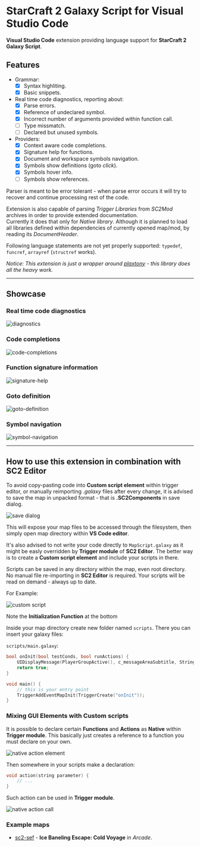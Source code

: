 # StarCraft 2 Galaxy Script for Visual Studio Code

**Visual Studio Code** extension providing language support for **StarCraft 2 Galaxy Script**.

## Features

- Grammar:
    - [x] Syntax highliting.
    - [x] Basic snippets.
- Real time code diagnostics, reporting about:
    - [x] Parse errors.
    - [x] Reference of undeclared symbol.
    - [x] Incorrect number of arguments provided within function call.
    - [ ] Type missmatch.
    - [ ] Declared but unused symbols.
- Providers:
    - [x] Context aware code completions.
    - [x] Signature help for functions.
    - [x] Document and workspace symbols navigation.
    - [x] Symbols show definitions (goto *click*).
    - [x] Symbols hover info.
    - [ ] Symbols show references.

Parser is meant to be error tolerant - when parse error occurs it will try to recover and continue processing rest of the code.

Extension is also capable of parsing *Trigger Libraries* from *SC2Mod* archives in order to provide extended documentation.\
Currently it does that only for *Native library*. Although it is planned to load all libraries defined within dependencies of currently opened map/mod, by reading its *DocumentHeader*.

Following language statements are not yet properly supported: `typedef`, `funcref`, `arrayref` (`structref` works).

*Notice: This extension is just a wrapper around [plaxtony](https://github.com/Talv/plaxtony) - this library does all the heavy work.*

---

## Showcase

### Real time code diagnostics

![diagnostics](doc/diagnostics.gif)

### Code completions

![code-completions](doc/code-completions.gif)

### Function signature information

![signature-help](doc/signature-help.gif)

### Goto definition

![goto-definition](doc/goto-definition.gif)

### Symbol navigation

![symbol-navigation](doc/symbol-navigation.gif)

---

## How to use this extension in combination with **SC2 Editor**

To avoid copy-pasting code into **Custom script element** within trigger editor, or manually reimporting *.galaxy* files after every change, it is advised to save the map in unpacked format - that is **.SC2Components** in save dialog.

![save dialog](doc/sc2-editor-save-dialog.png)

This will expose your map files to be accessed through the filesystem, then simply open map directory within **VS Code editor**.

It's also advised to not write your code directly to `MapScript.galaxy` as it might be easly overridden by **Trigger module** of **SC2 Editor**. The better way is to create a **Custom script element** and include your scripts in there.

Scripts can be saved in any directory within the map, even root directory. No manual file re-importing in **SC2 Editor** is required. Your scripts will be read on demand - always up to date.

For Example:

![custom script](doc/sc2-editor-custom-script-include.png)

Note the **Initialization Function** at the bottom

Inside your map directory create new folder named `scripts`. There you can insert your galaxy files:

`scripts/main.galaxy`:
```c
bool onInit(bool testConds, bool runActions) {
    UIDisplayMessage(PlayerGroupActive(), c_messageAreaSubtitle, StringToText("HELLO WORLD"));
    return true;
}

void main() {
    // this is your entry point
    TriggerAddEventMapInit(TriggerCreate("onInit"));
}
```

### Mixing GUI Elements with Custom scripts

It is possible to declare certain **Functions** and **Actions** as **Native** within **Trigger module**. This basically just creates a reference to a function you must declare on your own.

![native action element](doc/sc2-editor-action-element-native.png)

Then somewhere in your scripts make a declaration:

```c
void action(string parameter) {
    // ...
}
```

Such action can be used in **Trigger module**.

![native action call](doc/sc2-editor-action-use.png)

### Example maps

- [sc2-sef](https://gitlab.com/Talv/sc2-sef) - **Ice Baneling Escape: Cold Voyage** in *Arcade*.